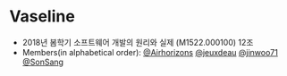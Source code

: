 # Vaseline
* 2018년 봄학기 소프트웨어 개발의 원리와 실제 (M1522.000100) 12조
* Members(in alphabetical order): [@Airhorizons](https://github.com/Airhorizons) [@jeuxdeau](https://github.com/jeuxdeau) [@jinwoo71](https://github.com/jinwoo71) [@SonSang](https://github.com/SonSang)
